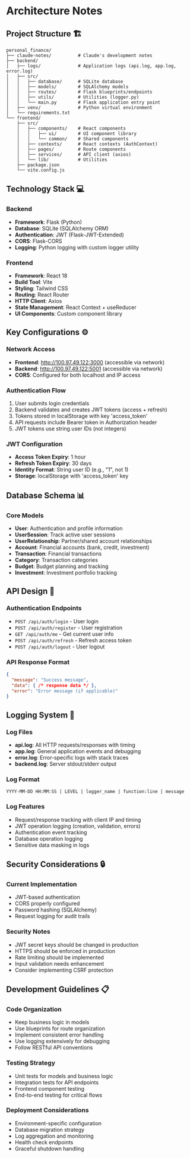 # Architecture Notes

## Project Structure 🏗️

```
personal_finance/
├── claude-notes/          # Claude's development notes
├── backend/
│   ├── logs/              # Application logs (api.log, app.log, error.log)
│   ├── src/
│   │   ├── database/      # SQLite database
│   │   ├── models/        # SQLAlchemy models
│   │   ├── routes/        # Flask blueprints/endpoints  
│   │   ├── utils/         # Utilities (logger.py)
│   │   └── main.py        # Flask application entry point
│   ├── venv/              # Python virtual environment
│   └── requirements.txt
└── frontend/
    ├── src/
    │   ├── components/    # React components
    │   │   ├── ui/        # UI component library
    │   │   └── common/    # Shared components  
    │   ├── contexts/      # React contexts (AuthContext)
    │   ├── pages/         # Route components
    │   ├── services/      # API client (axios)
    │   └── lib/           # Utilities
    ├── package.json
    └── vite.config.js
```

## Technology Stack 💻

### Backend
- **Framework**: Flask (Python)
- **Database**: SQLite (SQLAlchemy ORM)
- **Authentication**: JWT (Flask-JWT-Extended)
- **CORS**: Flask-CORS
- **Logging**: Python logging with custom logger utility

### Frontend  
- **Framework**: React 18
- **Build Tool**: Vite
- **Styling**: Tailwind CSS
- **Routing**: React Router
- **HTTP Client**: Axios
- **State Management**: React Context + useReducer
- **UI Components**: Custom component library

## Key Configurations ⚙️

### Network Access
- **Frontend**: http://100.97.49.122:3000 (accessible via network)
- **Backend**: http://100.97.49.122:5001 (accessible via network)
- **CORS**: Configured for both localhost and IP access

### Authentication Flow
1. User submits login credentials
2. Backend validates and creates JWT tokens (access + refresh)
3. Tokens stored in localStorage with key 'access_token'
4. API requests include Bearer token in Authorization header
5. JWT tokens use string user IDs (not integers)

### JWT Configuration
- **Access Token Expiry**: 1 hour
- **Refresh Token Expiry**: 30 days
- **Identity Format**: String user ID (e.g., "1", not 1)
- **Storage**: localStorage with 'access_token' key

## Database Schema 📊

### Core Models
- **User**: Authentication and profile information
- **UserSession**: Track active user sessions
- **UserRelationship**: Partner/shared account relationships
- **Account**: Financial accounts (bank, credit, investment)
- **Transaction**: Financial transactions
- **Category**: Transaction categories
- **Budget**: Budget planning and tracking
- **Investment**: Investment portfolio tracking

## API Design 🔌

### Authentication Endpoints
- `POST /api/auth/login` - User login
- `POST /api/auth/register` - User registration  
- `GET /api/auth/me` - Get current user info
- `POST /api/auth/refresh` - Refresh access token
- `POST /api/auth/logout` - User logout

### API Response Format
```json
{
  "message": "Success message",
  "data": { /* response data */ },
  "error": "Error message (if applicable)"
}
```

## Logging System 📝

### Log Files
- **api.log**: All HTTP requests/responses with timing
- **app.log**: General application events and debugging
- **error.log**: Error-specific logs with stack traces
- **backend.log**: Server stdout/stderr output

### Log Format
```
YYYY-MM-DD HH:MM:SS | LEVEL | logger_name | function:line | message
```

### Log Features
- Request/response tracking with client IP and timing
- JWT operation logging (creation, validation, errors)
- Authentication event tracking
- Database operation logging
- Sensitive data masking in logs

## Security Considerations 🔒

### Current Implementation
- JWT-based authentication
- CORS properly configured
- Password hashing (SQLAlchemy)
- Request logging for audit trails

### Security Notes
- JWT secret keys should be changed in production
- HTTPS should be enforced in production
- Rate limiting should be implemented
- Input validation needs enhancement
- Consider implementing CSRF protection

## Development Guidelines 📋

### Code Organization
- Keep business logic in models
- Use blueprints for route organization
- Implement consistent error handling
- Use logging extensively for debugging
- Follow RESTful API conventions

### Testing Strategy
- Unit tests for models and business logic
- Integration tests for API endpoints
- Frontend component testing
- End-to-end testing for critical flows

### Deployment Considerations
- Environment-specific configuration
- Database migration strategy
- Log aggregation and monitoring
- Health check endpoints
- Graceful shutdown handling
